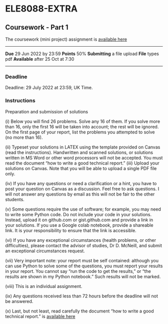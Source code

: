 # ELE8088-EXTRA
## Coursework - Part 1
The coursework (mini project) assignment is [available here](https://canvas.qub.ac.uk/courses/16077/files/2905132?wrap=1)
***
**Due** 29 Jun 2022 by 23:59 **Points** 50% **Submitting** a file upload **File** types pdf **Available** after 25 Oct at 7:30
***

### **Deadline**
Deadline: 29 July 2022 at 23:59, UK Time.
### Instructions
Preparation and submission of solutions

(i) Below you will find 26 problems. Solve any 16 of them. If you solve more than 16, only the first 16
will be taken into account; the rest will be ignored. On the first page of your report, list the problems
you attempted to solve (no more than 16).

(ii) Typeset your solutions in LATEX using the template provided on Canvas (read the instructions).
Handwritten and scanned solutions, or solutions written in MS Word or other word processors will
not be accepted. You must read the document “how to write a good technical report.”
(iii) Upload your solutions on Canvas. Note that you will be able to upload a single PDF file only.

(iv) If you have any questions or need a clarification or a hint, you have to post your question on
Canvas as a discussion. Feel free to ask questions. I will not answer any questions by email as this
will not be fair to the other students.

(v) Some questions require the use of software; for example, you may need to write some Python code.
Do not include your code in your solutions. Instead, upload it on github.com or gist.github.com
and provide a link in your solutions. If you use a Google colab notebook, provide a shareable link.
It is your responsibility to ensure that the link is accessible.

(vi) If you have any exceptional circumstances (health problems, or other difficulties), please contact
the advisor of studies, Dr D. McNeill, and submit an exceptional circumstances request.

(vii) Very important note: your report must be self contained: although you can use Python to
solve some of the questions, you must report your results in your report. You cannot say “run
the code to get the results,” or “the results are shown in my Python notebook.” Such results will not
be marked.

(viii) This is an individual assignment.

(ix) Any questions received less than 72 hours before the deadline will not be answered.

(x) Last, but not least, read carefully the document “how to write a good technical report.”
is [available here](https://canvas.qub.ac.uk/courses/16077/files/2905137?wrap=1)
